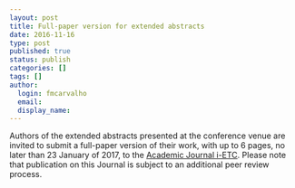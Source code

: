 ```yaml
---
layout: post
title: Full-paper version for extended abstracts
date: 2016-11-16
type: post
published: true
status: publish
categories: []
tags: []
author:
  login: fmcarvalho
  email: 
  display_name:   
---
```


Authors of the extended abstracts presented at the conference venue are invited to
submit a full-paper version of their work, with up to 6 pages, no later than 23
January of 2017, to the
[Academic Journal i-ETC](http://journals.isel.pt/index.php/i-ETC). Please note 
that publication on this Journal is subject to an additional peer review process.